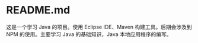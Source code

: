 # README.md

这是一个学习 Java 的项目。使用 Eclipse IDE、Maven 构建工具。后期会涉及到 NPM 的使用。主要学习 Java 的基础知识，Java 本地应用程序的编写。
